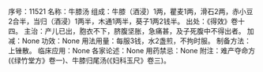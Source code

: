 序号：11521
名称：牛膝汤
组成：牛膝（酒浸）1两，瞿麦1两，滑石2两，赤小豆2合半，当归（酒浸）1两半，木通1两半，葵子1两2钱半。
出处：《得效》卷十四。
主治：产儿已出，胞衣不下，脐腹坚胀，急痛甚，及子死腹中不得出者。
加减：None
功效：None
用法用量：每服3钱，水2盏煎，不拘时服。
制备方法：上锉散。
临床应用：None
各家论述：None
用药禁忌：None
附注：难产夺命方(《绿竹堂方》卷一)、牛膝归尾汤(《妇科玉尺》卷三)。
